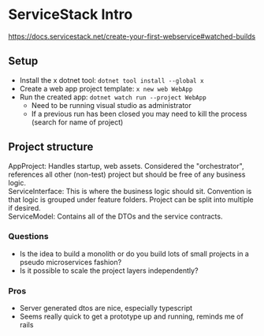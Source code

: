 # ServiceStack Intro
https://docs.servicestack.net/create-your-first-webservice#watched-builds

## Setup
- Install the x dotnet tool: `dotnet tool install --global x`  
- Create a web app project template: `x new web WebApp`  
- Run the created app: `dotnet watch run --project WebApp`
  - Need to be running visual studio as administrator
  - If a previous run has been closed you may need to kill the process (search for name of project)

## Project structure
AppProject: Handles startup, web assets. Considered the "orchestrator", references all other (non-test) project but should be free of any business logic.  
ServiceInterface: This is where the business logic should sit. Convention is that logic is grouped under feature folders. Project can be split into multiple if desired.  
ServiceModel: Contains all of the DTOs and the service contracts. 

### Questions
- Is the idea to build a monolith or do you build lots of small projects in a pseudo microservices fashion?  
- Is it possible to scale the project layers independently?  

### Pros
- Server generated dtos are nice, especially typescript  
- Seems really quick to get a prototype up and running, reminds me of rails  

